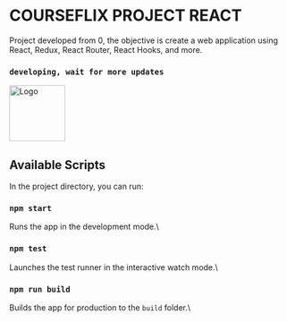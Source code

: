 # COURSEFLIX PROJECT REACT

Project developed from 0, the objective is create a web application using React, Redux, React Router, React Hooks, and more.

### `developing, wait for more updates`

<img align="center" alt="Logo" height="100" width="100" src="https://raw.githubusercontent.com/EmanuelRLima/curseflix/master/src/assets/img/Logo.png">

## Available Scripts

In the project directory, you can run:

### `npm start`

Runs the app in the development mode.\

### `npm test`

Launches the test runner in the interactive watch mode.\

### `npm run build`

Builds the app for production to the `build` folder.\

